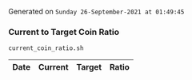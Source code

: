 Generated on `Sunday 26-September-2021 at 01:49:45`

### Current to Target Coin Ratio
`current_coin_ratio.sh`

Date|Current|Target|Ratio
---|---|---|---
